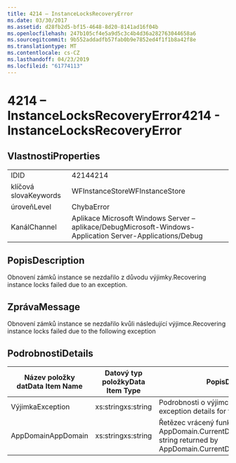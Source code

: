 ```yaml
---
title: 4214 – InstanceLocksRecoveryError
ms.date: 03/30/2017
ms.assetid: d28fb2d5-bf15-4648-8d20-8141ad16f04b
ms.openlocfilehash: 247b105cf4e5a9d5c3c4b4d36a282763044658a6
ms.sourcegitcommit: 9b552addadfb57fab0b9e7852ed4f1f1b8a42f8e
ms.translationtype: MT
ms.contentlocale: cs-CZ
ms.lasthandoff: 04/23/2019
ms.locfileid: "61774113"
---
```

# <a name="4214---instancelocksrecoveryerror"></a><span data-ttu-id="26036-102">4214 – InstanceLocksRecoveryError</span><span class="sxs-lookup"><span data-stu-id="26036-102">4214 - InstanceLocksRecoveryError</span></span>
## <a name="properties"></a><span data-ttu-id="26036-103">Vlastnosti</span><span class="sxs-lookup"><span data-stu-id="26036-103">Properties</span></span>  
  
|||  
|-|-|  
|<span data-ttu-id="26036-104">ID</span><span class="sxs-lookup"><span data-stu-id="26036-104">ID</span></span>|<span data-ttu-id="26036-105">4214</span><span class="sxs-lookup"><span data-stu-id="26036-105">4214</span></span>|  
|<span data-ttu-id="26036-106">klíčová slova</span><span class="sxs-lookup"><span data-stu-id="26036-106">Keywords</span></span>|<span data-ttu-id="26036-107">WFInstanceStore</span><span class="sxs-lookup"><span data-stu-id="26036-107">WFInstanceStore</span></span>|  
|<span data-ttu-id="26036-108">úroveň</span><span class="sxs-lookup"><span data-stu-id="26036-108">Level</span></span>|<span data-ttu-id="26036-109">Chyba</span><span class="sxs-lookup"><span data-stu-id="26036-109">Error</span></span>|  
|<span data-ttu-id="26036-110">Kanál</span><span class="sxs-lookup"><span data-stu-id="26036-110">Channel</span></span>|<span data-ttu-id="26036-111">Aplikace Microsoft Windows Server – aplikace/Debug</span><span class="sxs-lookup"><span data-stu-id="26036-111">Microsoft-Windows-Application Server-Applications/Debug</span></span>|  
  
## <a name="description"></a><span data-ttu-id="26036-112">Popis</span><span class="sxs-lookup"><span data-stu-id="26036-112">Description</span></span>  
 <span data-ttu-id="26036-113">Obnovení zámků instance se nezdařilo z důvodu výjimky.</span><span class="sxs-lookup"><span data-stu-id="26036-113">Recovering instance locks failed due to an exception.</span></span>  
  
## <a name="message"></a><span data-ttu-id="26036-114">Zpráva</span><span class="sxs-lookup"><span data-stu-id="26036-114">Message</span></span>  
 <span data-ttu-id="26036-115">Obnovení zámků instance se nezdařilo kvůli následující výjimce.</span><span class="sxs-lookup"><span data-stu-id="26036-115">Recovering instance locks failed due to the following exception</span></span>  
  
## <a name="details"></a><span data-ttu-id="26036-116">Podrobnosti</span><span class="sxs-lookup"><span data-stu-id="26036-116">Details</span></span>  
  
|<span data-ttu-id="26036-117">Název položky dat</span><span class="sxs-lookup"><span data-stu-id="26036-117">Data Item Name</span></span>|<span data-ttu-id="26036-118">Datový typ položky</span><span class="sxs-lookup"><span data-stu-id="26036-118">Data Item Type</span></span>|<span data-ttu-id="26036-119">Popis</span><span class="sxs-lookup"><span data-stu-id="26036-119">Description</span></span>|  
|--------------------|--------------------|-----------------|  
|<span data-ttu-id="26036-120">Výjimka</span><span class="sxs-lookup"><span data-stu-id="26036-120">Exception</span></span>|<span data-ttu-id="26036-121">xs:string</span><span class="sxs-lookup"><span data-stu-id="26036-121">xs:string</span></span>|<span data-ttu-id="26036-122">Podrobnosti o výjimce pro výjimku</span><span class="sxs-lookup"><span data-stu-id="26036-122">The exception details for the exception</span></span>|  
|<span data-ttu-id="26036-123">AppDomain</span><span class="sxs-lookup"><span data-stu-id="26036-123">AppDomain</span></span>|<span data-ttu-id="26036-124">xs:string</span><span class="sxs-lookup"><span data-stu-id="26036-124">xs:string</span></span>|<span data-ttu-id="26036-125">Řetězec vrácený funkcí AppDomain.CurrentDomain.FriendlyName.</span><span class="sxs-lookup"><span data-stu-id="26036-125">The string returned by AppDomain.CurrentDomain.FriendlyName.</span></span>|

